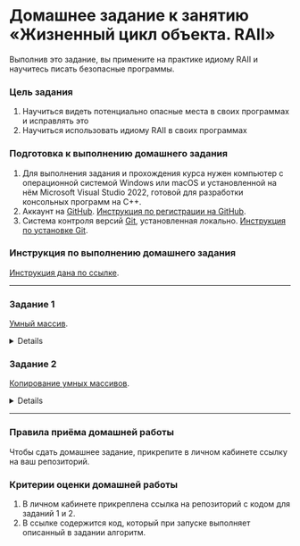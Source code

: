 # Домашнее задание к занятию «Жизненный цикл объекта. RAII»

Выполнив это задание, вы примените на практике идиому RAII и научитесь писать безопасные программы.

### Цель задания 

1. Научиться видеть потенциально опасные места в своих программах и исправлять это
2. Научиться использовать идиому RAII в своих программах

### Подготовка к выполнению домашнего задания

1. Для выполнения задания и прохождения курса нужен компьютер с операционной системой Windows или macOS и установленной на нём Microsoft Visual Studio 2022, готовой для разработки консольных программ на C++.
2. Аккаунт на [GitHub](https://github.com/). [Инструкция по регистрации на GitHub](https://github.com/netology-code/cppm-homeworks/tree/main/common/sign%20up).
3. Система контроля версий [Git](https://git-scm.com/), установленная локально. [Инструкция по установке Git](https://github.com/netology-code/cppm-homeworks/tree/main/common/download).

### Инструкция по выполнению домашнего задания

[Инструкция дана по ссылке](https://github.com/netology-code/cppm-homeworks/blob/main/common/readme.md).

------

### Задание 1

[Умный массив](01).

<details>
# Задача 1. Умный массив

### Описание
Вам нужно реализовать умный массив для данных типа int в духе идиомы RAII, который сам управляет своей памятью: самостоятельно выделяет её при создании и
очищает, когда объект данного класса не используется. 

Должны быть реализованы следующие функции:
* Конструктор, принмающий количество элементов, которое будет хранить массив.
* Функция добавления нового элемента в массив. Не забудьте обработать случай, когда количество элементов больше количества элементов, на которую выделена память.
* Функция получения элемента по индексу. Не забудьте проверку на корректность индекса.
* Деструктор.

### Пример правильной работы программы
Работа с вашим классом должна происходить так:

``` C++
try {
	smart_array arr(5);
	arr.add_element(1);
	arr.add_element(4);
	arr.add_element(155);
	arr.add_element(14);
	arr.add_element(15);
	std::cout << arr.get_element(1) << std::endl;
}
catch (const std::exception& ex) {
	std::cout << ex.what() << std::endl;
}
```
</details>


### Задание 2

[Копирование умных массивов](02).

<details>
# Задача 2. Копирование умных массивов

### Описание
В этом задании вам нужно поработать с классом умных массивов, который вы реализовали в предыдущем задании.
Сначала попробуйте создать два экземпляра вашего класса с различными элементами и присвоить один другому.

``` C++
smart_array arr(5);
arr.add_element(1);
arr.add_element(4);
arr.add_element(155);

smart_array new_array(2);
new_array.add_element(44); 
new_array.add_element(34);

arr = new_array
```
Попытайтесь самостоятельно разобраться, что произошло, и правильно реализовать копирование умных массивов.

#### Подсказки

> Не читайте этот раздел сразу. Попытайтесь сначала решить задачу самостоятельно :)

<details>

<summary>Что использовать для решения.</summary>

В программе возникает исключение, потому что компилятор самостоятельно сгенерировал оператор присваивания, который просто копирует все поля
одного объекта другому. В частности, проблема возникает из-за копирования указателя: оба объекта класса имеют одинаковый указатель на область
памяти и в своих деструкторах пытаются освободить его. Происходит двойное освобождение памяти.

</details>
</details>

------

### Правила приёма домашней работы

Чтобы сдать домашнее задание, прикрепите в личном кабинете ссылку на ваш репозиторий.

### Критерии оценки домашней работы

1. В личном кабинете прикреплена ссылка на репозиторий с кодом для заданий 1 и 2.
2. В ссылке содержится код, который при запуске выполняет описанный в задании алгоритм.
